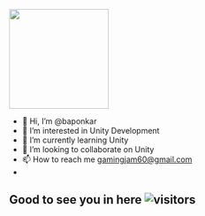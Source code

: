 <img height="180em" src="[https://github-readme-stats.vercel.app/api?username=baponkar&show_icons=true&hide_border=true&&count_private=true&include_all_commits=true](https://github-readme-stats.vercel.app/api?username=baponkar&show_icons=true&hide_border=true&&count_private=true&include_all_commits=true)" />

- 👋 Hi, I’m @baponkar
- 👀 I’m interested in Unity Development 
- 🌱 I’m currently learning Unity
- 💞️ I’m looking to collaborate on Unity
- 📫 How to reach me gamingjam60@gmail.com
- 

<!--START_SECTION:waka-->
<!--END_SECTION:waka-->

<!---
baponkar/baponkar is a ✨ special ✨ repository because its `README.md` (this file) appears on your GitHub profile.
You can click the Preview link to take a look at your changes.
--->


## **Good to see you in here** ![visitors](https://visitor-badge.glitch.me/badge?page_id=${baponkar})
